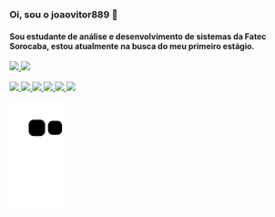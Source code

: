 ### Oi, sou o joaovitor889 👋
#### Sou estudante de análise e desenvolvimento de sistemas da Fatec Sorocaba, estou atualmente na busca do meu primeiro estágio.
<div>
  <a href="https://github.com/joaovitor889">
  <img height="150em" src="https://github-readme-stats.vercel.app/api?username=joaovitor889&show_icons=true&theme=dark&include_all_commits=true&count_private=true"/>
  <img height="150em" src="https://github-readme-stats.vercel.app/api/top-langs/?username=joaovitor889&layout=compact&langs_count=7&theme=dark"/>
</div>
  
<div style="display: inline_block"><br>
  <img  aling="center" heigth="30" width="40" src="https://cdn.jsdelivr.net/gh/devicons/devicon/icons/html5/html5-original-wordmark.svg" />
  <img  aling="center" heigth="30" width="40" src="https://cdn.jsdelivr.net/gh/devicons/devicon/icons/css3/css3-original-wordmark.svg" />
  <img  aling="center" heigth="20" width="30" src="https://cdn.jsdelivr.net/gh/devicons/devicon/icons/javascript/javascript-original.svg" />
  <img  aling="center" heigth="30" width="40" src="https://cdn.jsdelivr.net/gh/devicons/devicon/icons/java/java-original-wordmark.svg" />
  <img  aling="center" heigth="25" width="35" src="https://cdn.jsdelivr.net/gh/devicons/devicon/icons/csharp/csharp-original.svg" />
  <img  aling="center" heigth="25" width="35" src="https://cdn.jsdelivr.net/gh/devicons/devicon/icons/c/c-original.svg" />
          
  ![Snake animation](https://github.com/joaovitor889/joaovitor889/blob/main/github-contribution-grid-snake.svg)
  
</div>
